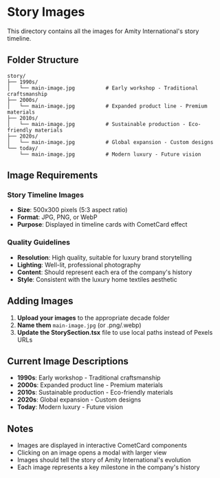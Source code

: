 # Story Images

This directory contains all the images for Amity International's story timeline.

## Folder Structure

```
story/
├── 1990s/
│   └── main-image.jpg          # Early workshop - Traditional craftsmanship
├── 2000s/
│   └── main-image.jpg          # Expanded product line - Premium materials
├── 2010s/
│   └── main-image.jpg          # Sustainable production - Eco-friendly materials
├── 2020s/
│   └── main-image.jpg          # Global expansion - Custom designs
└── today/
    └── main-image.jpg          # Modern luxury - Future vision
```

## Image Requirements

### Story Timeline Images
- **Size**: 500x300 pixels (5:3 aspect ratio)
- **Format**: JPG, PNG, or WebP
- **Purpose**: Displayed in timeline cards with CometCard effect

### Quality Guidelines
- **Resolution**: High quality, suitable for luxury brand storytelling
- **Lighting**: Well-lit, professional photography
- **Content**: Should represent each era of the company's history
- **Style**: Consistent with the luxury home textiles aesthetic

## Adding Images

1. **Upload your images** to the appropriate decade folder
2. **Name them** `main-image.jpg` (or .png/.webp)
3. **Update the StorySection.tsx** file to use local paths instead of Pexels URLs

## Current Image Descriptions

- **1990s**: Early workshop - Traditional craftsmanship
- **2000s**: Expanded product line - Premium materials  
- **2010s**: Sustainable production - Eco-friendly materials
- **2020s**: Global expansion - Custom designs
- **Today**: Modern luxury - Future vision

## Notes

- Images are displayed in interactive CometCard components
- Clicking on an image opens a modal with larger view
- Images should tell the story of Amity International's evolution
- Each image represents a key milestone in the company's history 